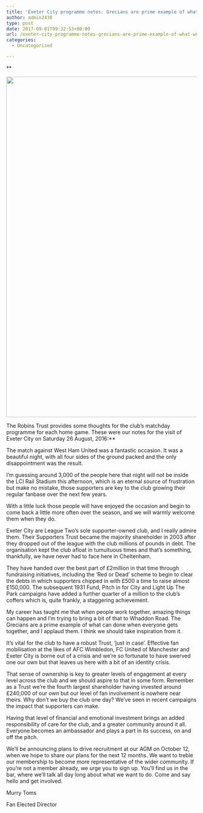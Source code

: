 ```yaml
---
title: 'Exeter City programme notes: Grecians are prime example of what fans can achieve working together'
author: admin2438
type: post
date: 2017-09-01T09:32:53+00:00
url: /exeter-city-programme-notes-grecians-are-prime-example-of-what-we-can-achieve-working-together/
categories:
  - Uncategorized

---
```

**
  
<img class="aligncenter size-full wp-image-548" src="//robinstrust.org/wp-content/uploads/2017/09/Cheltenham-v-Exeter-16x9.jpg" alt="" width="1600" height="900" srcset="http://robinstrust.test/wp-content/uploads/2017/09/Cheltenham-v-Exeter-16x9.jpg 1600w, http://robinstrust.test/wp-content/uploads/2017/09/Cheltenham-v-Exeter-16x9-300x169.jpg 300w, http://robinstrust.test/wp-content/uploads/2017/09/Cheltenham-v-Exeter-16x9-768x432.jpg 768w, http://robinstrust.test/wp-content/uploads/2017/09/Cheltenham-v-Exeter-16x9-1024x576.jpg 1024w" sizes="(max-width: 1600px) 100vw, 1600px" />
  
The Robins Trust provides some thoughts for the club’s matchday programme for each home game. These were our notes for the visit of Exeter City on Saturday 26 August, 2016:**

The match against West Ham United was a fantastic occasion. It was a beautiful night, with all four sides of the ground packed and the only disappointment was the result.

I’m guessing around 3,000 of the people here that night will not be inside the LCI Rail Stadium this afternoon, which is an eternal source of frustration but make no mistake, those supporters are key to the club growing their regular fanbase over the next few years.

With a little luck those people will have enjoyed the occasion and begin to come back a little more often over the season, and we will warmly welcome them when they do.

Exeter City are League Two’s sole supporter-owned club, and I really admire them. Their Supporters Trust became the majority shareholder in 2003 after they dropped out of the league with the club millions of pounds in debt. The organisation kept the club afloat in tumultuous times and that’s something, thankfully, we have never had to face here in Cheltenham.

They have handed over the best part of £2million in that time through fundraising initiatives, including the ‘Red or Dead’ scheme to begin to clear the debts in which supporters chipped in with £500 a time to raise almost £150,000. The subsequent 1931 Fund, Pitch in for City and Light Up The Park campaigns have added a further quarter of a million to the club’s coffers which is, quite frankly, a staggering achievement.

My career has taught me that when people work together, amazing things can happen and I’m trying to bring a bit of that to Whaddon Road. The Grecians are a prime example of what can done when everyone gets together, and I applaud them. I think we should take inspiration from it.

It’s vital for the club to have a robust Trust, ‘just in case’. Effective fan mobilisation at the likes of AFC Wimbledon, FC United of Manchester and Exeter City is borne out of a crisis and we’re so fortunate to have swerved one our own but that leaves us here with a bit of an identity crisis.

That sense of ownership is key to greater levels of engagement at every level across the club and we should aspire to that in some form. Remember as a Trust we&#8217;re the fourth largest shareholder having invested around £240,000 of our own but our level of fan involvement is nowhere near theirs. Why don’t we buy the club one day? We’ve seen in recent campaigns the impact that supporters can make.

Having that level of financial and emotional investment brings an added responsibility of care for the club, and a greater community around it all. Everyone becomes an ambassador and plays a part in its success, on and off the pitch.

We’ll be announcing plans to drive recruitment at our AGM on October 12, when we hope to share our plans for the next 12 months. We want to treble our membership to become more representative of the wider community. If you’re not a member already, we urge you to sign up. You’ll find us in the bar, where we’ll talk all day long about what we want to do. Come and say hello and get involved.

Murry Toms
  
Fan Elected Director
